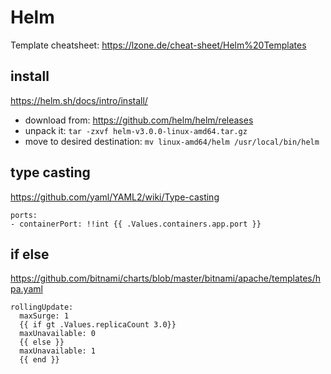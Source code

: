 <!-- {% raw %} -->
# Helm
Template cheatsheet:
https://lzone.de/cheat-sheet/Helm%20Templates

## install
https://helm.sh/docs/intro/install/
- download from: https://github.com/helm/helm/releases
- unpack it: `tar -zxvf helm-v3.0.0-linux-amd64.tar.gz`
- move to desired destination: `mv linux-amd64/helm /usr/local/bin/helm`

## type casting
https://github.com/yaml/YAML2/wiki/Type-casting
```
ports:
- containerPort: !!int {{ .Values.containers.app.port }}
```

## if else
https://github.com/bitnami/charts/blob/master/bitnami/apache/templates/hpa.yaml
```
rollingUpdate:
  maxSurge: 1
  {{ if gt .Values.replicaCount 3.0}}
  maxUnavailable: 0
  {{ else }}
  maxUnavailable: 1
  {{ end }}
```

<!-- {% endraw %} -->
